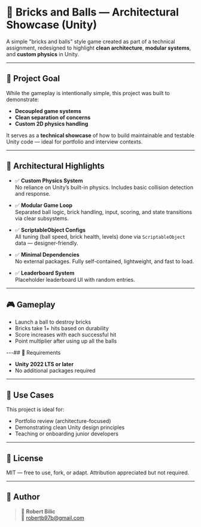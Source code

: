 # 🧱 Bricks and Balls — Architectural Showcase (Unity)

A simple "bricks and balls" style game created as part of a technical assignment, redesigned to highlight **clean architecture**, **modular systems**, and **custom physics** in Unity.

---

## 🎯 Project Goal

While the gameplay is intentionally simple, this project was built to demonstrate:

- **Decoupled game systems**
- **Clean separation of concerns**
- **Custom 2D physics handling**

It serves as a **technical showcase** of how to build maintainable and testable Unity code — ideal for portfolio and interview contexts.

---

## 🧠 Architectural Highlights

- ✅ **Custom Physics System**  
  No reliance on Unity’s built-in physics. Includes basic collision detection and response.

- ✅ **Modular Game Loop**  
  Separated ball logic, brick handling, input, scoring, and state transitions via clear subsystems.

- ✅ **ScriptableObject Configs**  
  All tuning (ball speed, brick health, levels) done via `ScriptableObject` data — designer-friendly.

- ✅ **Minimal Dependencies**  
  No external packages. Fully self-contained, lightweight, and fast to load.

- ✅ **Leaderboard System**  
  Placeholder leaderboard UI with random entries.
  
---

## 🎮 Gameplay

- Launch a ball to destroy bricks
- Bricks take 1+ hits based on durability
- Score increases with each successful hit
- Point multiplier after using up all the balls

---## 🧪 Requirements

- **Unity 2022 LTS or later**
- No additional packages required

---

## 🧰 Use Cases

This project is ideal for:

- Portfolio review (architecture-focused)
- Demonstrating clean Unity design principles
- Teaching or onboarding junior developers

---

## 📝 License

MIT — free to use, fork, or adapt. Attribution appreciated but not required.

---

## 🙋 Author

> 👤 **Robert Bilic**  
> 📧 robertb97b@gmail.com

